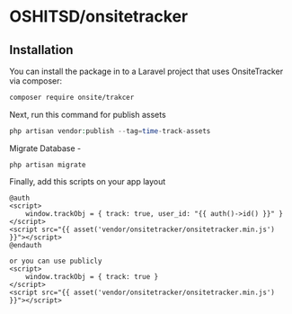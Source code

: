# OSHITSD/onsitetracker

## Installation

You can install the package in to a Laravel project that uses OnsiteTracker via composer:

```bash
composer require onsite/trakcer
```

Next, run this command for publish assets

```php
php artisan vendor:publish --tag=time-track-assets
```

Migrate Database -
```console
php artisan migrate
```

Finally, add this scripts on your app layout

```
@auth
<script>
    window.trackObj = { track: true, user_id: "{{ auth()->id() }}" }
</script>
<script src="{{ asset('vendor/onsitetracker/onsitetracker.min.js') }}"></script>
@endauth

or you can use publicly
<script>
    window.trackObj = { track: true }
</script>
<script src="{{ asset('vendor/onsitetracker/onsitetracker.min.js') }}"></script>
```
